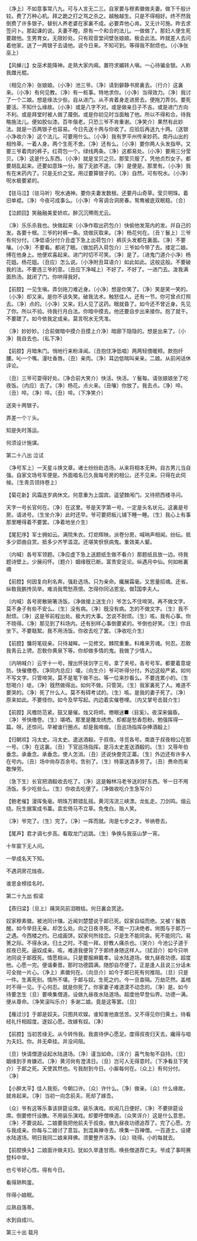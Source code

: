 <!-- { "loadSidebar": true } -->
〔净上〕不如意事常八九。可与人言无二三。自家要与穆素徽做夫妻。做下千般计较。费了万种心机。拜之跪之打之骂之杀之。越触越生。只是不得相好。终不然我倒费了许多银子。替别人养老婆在家裏不成。必要弄他心肯。又无计可施。昨去求签问卜。那起课的说。夫妻不睦。原有一个和合的法儿。一做做了。那妇人便生死要跟他。生男育女。无限妙处。只有观音堂间壁张娘娘。极会此法。昨就差人去问着他家。送了一两银子去请他。说今日来。不知可到。等得我不耐烦也。〔小净张巫上〕 

【风蝉儿】女巫术能降神。走熟大家内阃。置符求媚转人嗔。一心待骗金银。人称我雌光棍。

〔相见介净〕张娘娘。〔小净〕池三爷。〔净〕请到僻静书房裏去。〔行介〕这裏来。〔小净〕有何见教。〔净〕有一桩事。特地求你。〔小净〕当得效力。〔净〕我讨了一个二娘。想是缘法少些。自从进门。从不肯着身走进房去。便拖刀弄剑。要死要活。不知什么缘故。〔小净〕或是八字不对。或是做亲日子不吉。或是进门方向不利。或是拜堂时被人做了魇倒。或是你初见时当面触了他。所以不得和合。待我略施法儿。便如胶似漆。百年偕老。只恐三爷不肯重谢。〔净笑介〕果然有此妙法。就是一百两银子也容易。今日先送十两与你收了。应验后再送九十两。〔送银小净收介净〕这个法儿。可要用什么。〔小净〕我有罗平州传来妙药。南丹山出的相怜草。一着人身。两个生死不舍。〔净〕还有么。〔小净〕要你两人头发指甲。又要三爷着肉的裤子。红荷包一个。绿线两条。〔净〕这都易处。〔小净〕要用三分莹贝。〔净〕这是什么东西。〔小净〕就是宝贝之贝。那莹贝服了。凭他贞烈女子。都要胡乱起来。还要如意珠一分。服了无欲不遂。〔净〕是便是。那里有。〔小净〕我有在末药内了。只是无价之宝。用过要算银子的。〔净〕自然。可有呪水。〔小净〕呪水极要紧的。 

【驻马泣】〔驻马听〕呪水通神。要你夫妻发数根。还要丹山奇草。莹贝明珠。着旧单裩。〔净〕今夜可成事么。〔小净〕今宵调合洞房春。鸳鸯被底双眠稳。〔合〕 

【泣颜回】笑融融美爱娇欢。醉沉沉殢雨尤云。

〔净〕乐乐杀我也。快做起来〔小净作取出药包介〕快偷他发笼内的发。幷自己的发。各要十根。三爷的衬裤一条。烧做灰取来。〔净〕杨花何在。〔丑丫鬟上〕三爷有何分付。〔净低语分付介丑虚下急上出荷包介〕裤灰头发都在裏面。〔净〕不要嚷。〔小净〕不要看。都闭了眼。〔做加药入荷包介〕三爷如今带了去。搂定二娘。缚在他身上。他便欢喜起来。进门时切不可笑。〔净〕是了。〔进鬼门道介小净〕杨花姐。杨花姐。〔丑应〕怎么说。〔小净附丑耳语介〕如此如此。这般这般。不要破我的法。不要违三爷的意。〔丑应下净喊上〕不好了。不好了。一进门去。泼我满面热汤。就闭了门。你哄得我好。 

【前腔】一见生嗔。弄剑拖刀难近身。〔小净〕想是你笑了。〔净〕笑是笑一笑的。〔小净〕却又来。是你不该失笑。破我法术。触怒佳人。还有一节。你可曾点灯照去。〔净〕点的。〔小净〕又来。妇人见了这药。眼就昏了。如今还不曾近身。先见了你。所以不验。待我行月白法。你暗中摸去。他还要自步出来接你。抱了就干。不要蹉了。如今依我定成亲。莫言呪水无凭准。

〔净〕妙妙妙。〔合前做暗中摸介丑摸上介净〕暗廊下隐隐的。想是出来了。〔小净〕我自去也。〔私下净〕 

【前腔】月暗朱门。悄地行来粉泽闻。〔丑抱住净低唱〕两两轻偎暖颊。款抱纤腰。吣一个嘴。漫吐香唇。〔丑〕亲肉。〔净〕耳边低喘叫亲亲。二娘。从前闲话休评论。

〔丑〕三爷可耍得好处。〔净合前大笑介〕快活。快活。丫鬟每。请张娘娘坐了吃夜饭。〔内应〕去了。〔净〕杨花。点火来。〔丑嚷〕你放了。我去点。〔净〕啐。〔丑〕啐。〔净〕啐。〔丑〕啐。〔下净笑介〕 

送突十两银子。

弄差一个丫头。

知是失时落运。

何须设计施谋。 

第二十八出
泣试

〔净号军上〕一天星斗焕文章。诸士纷纷赴选场。从来将相本无种。自古男儿当自强。自家文场号军便是。外面唱名已久我每号房的相公。还不见来。只得在此伺候。〔生靑员领持卷上〕 

【菊花新】风霜连岁病休文。何意重为上国宾。遥望棘闱门。又待把西楼寻问。

天字一号长官何在。〔净〕在这里。爷是天字第一号。一定是头名状元。这裏是号房。请进号。〔生坐介净〕此时还早。爷可要把板儿铺下睡一睡。〔生〕我心上有事那里睡得着不要罢。〔净着地坐介生〕 

【尾犯序】军士拥如云。满院朱衣。灯炬辉映。派卷分房。喊呐声相闻。纷纭。抵多少郢曲自赏。抵多少齐竽滥混。还堪笑恹恹病鬼。重效美人颦。

〔内喊〕各号军领题。〔净应虚下急上送题纸生做不看介〕那题纸且放一边。待我题诗壁上。少展闷怀。〔题介〕姻缘旣已断。富贵安足论。纵遇月中仙。何如帐裏魂 

【前腔】何因复向利名奔。强赴选场。只为亲命。纔展霜毫。又思量招魂。还省。纵敎我鹏抟凤举。难消我莺愁燕恨。怎得你同沾恩宠。做国李夫人。

〔内喊〕各号房散碗箸汤饭。〔净做接上送生介〕爷怎么不住啼哭。再不做文字。莫不身子有些不安么。〔生〕没有病。〔净〕旣没有病。怎的不做文字。〔生〕我不耐烦。〔净〕这是爷前程出处。极大的大事。怎说不耐烦。〔生〕咳。我有心事。你不晓得。〔净〕那见到了科场内。还有别样心事倒要紧的。爷倒也好笑。〔生〕你且坐下。不要聒絮。我不用汤饭。你收去吃了罢。〔净收吃介生〕 

【前腔】慵将笔砚亲。只待凝眸。一见修文。棘院重重。料难来芳魂。何忍。忍敎我靑云上骋。忍敎你黄泉下等。你却做多情的鬼。我做了少情人。

〔内呐喊介〕云字十一号。搜出怀挟剑字三号。拿了夹号。各号号军。都要着意堤防。快催缴卷。〔净同内总应〕嗄。〔向生介〕爷可听得分付。外边这般严紧。如何不写文字。只管啼哭。莫不是笔下做不出。等一位来抄看么。不要连累小的。〔生怒喝介〕唗。〔净〕旣然做得出。如何不做。只管哭。〔生〕我家裏死了人。难道不要哭的。〔净〕死了什么人。莫不有碍考试的。〔生〕咳。是我的妻子死了。〔净〕原来如此。不要怪你。如今及早写起。内边着实催卷哩。〔内又掌号击鼓介生〕 

【前腔】风檐防范紧。鼓又屡催。烛又将烬。倦眼迷■〈目奚〉。夜深来偏昏。〔净〕爷快缴卷。〔生〕堪哂。那里是雕龙绣虎。却都是愁香怨粉。勉强挥得一篇。呀。还惊问。早被谁行圈点。却是我啼痕。〔丑巡场指挥杂捧酒殽上〕 

【归朝欢】冯太史。冯太史。遣送酒殽。于叔夜。寻觅各号。南直于叔夜相公在那一号。〔净〕在这裏。〔丑〕下官巡场指挥。是冯太史差送酒殽的。〔生〕又辱年伯垂念。承垂念。承垂念。使人怎消。〔丑〕还说快誊完正藁。〔生〕外边还有许多人在号内。〔丑〕场中尙存百余号。吿别了。〔生〕特蒙送酒多劳了。〔丑〕赉命而来敢惮劳。

〔急下生〕长官把酒殽收去吃了。〔净〕这是翰林冯老爷送的好东西。爷一日不用汤饭。多少吃些么。〔生〕你收去吃便了。〔净做收吃介生急写介〕 

【鲍老催】漫挥兔毫。明珠万颗错乱摇。黄河泻流三峡漂。龙虬走。刀剑鸣。烟云绕。阮生据案成书藁。袁宏倚马不立草。免曳白。贻人笑。

〔净〕爷完了。〔生〕完了。〔净〕一挥而就。洵是七步之才。爷纳卷去。 

【尾声】君才调七步高。看取龙门远跳。〔生〕争换与我巫山梦一宵。

十年窗下无人问。

一举成名天下知。

不遇洞房花烛夜。

谁思金榜挂名时。 

第二十九出
假诺

【燕归梁】〔旦上〕痛哭风前泪眼枯。何日裏会冥途。

奴家穆素徽。被池同计赚。近闻刘楚楚说于郞已死。奴家自缢而绝。又被丫鬟救醒。如今举目无亲。却怎么处。向之日夜寻死。不能一刀决绝者。尙图与于郞万一之遇。今西楼之约。已成画饼。奴家何所挂恋。只是生不能同衾。死不能同穴。易箦之际。不得永诀。归土之时。不能一拜。好教人痛杀也。〔哭介〕今池公子道于叔夜已死。逼奴成亲。咳。难道我便背了于郞终身随这样人。〔拭泪介〕如今只哄池同说于郞旣死。情愿相从。只是要服麻戴孝。设水陆道场。做九昼夜功德。超度他。心愿一完。便谐秦晋。那时功德圆满。随卽自尽便了。正是逢人且说三分话未可全抛一片心。〔净上〕素徽何在。〔向旦介〕如今于郞已死有何推阻。〔旦〕只是一件。生离死别。情所不堪。于郞与奴。生死之约。今一旦杳隔。万劫茫然。盖棺时不得一见。于心何忍。就是你死了。你家妻子难道漠不动念的。〔净〕是。如今待要怎生〔旦〕要唤集僧道。设做九昼夜水陆道场。超度他早登仙界。功德一满。便从尊命。〔净笑滚叫乐介〕多谢二娘。竟是这等罢。〔旦〕 

【雁过沙】于郞是奴夫。只图共欢娱。谁知害他直恁苦。又不得见你归黄土。待看经礼忏相超度。遂奴心愿。改嫁有奴。〔净〕 

【前腔】当初苦缘无。从今转怜我。我直待伊心愿足。度得叔夜归天去。纔得与咱为夫妇。你。并无牵挂。并没间阻。

〔旦〕快请僧道设起水陆道场。〔净〕谨当如命。〔诨介〕喜气匆匆不自持。〔旦〕姻缘到手肯嫌迟。〔净〕黄河尙有澄淸日。〔旦〕岂可人无得意时。〔下净看旦下笑介〕于郞之死。天使其然也。亏我耐到今日。小厮每何在。〔众上〕有何分付。〔净〕 

【小醉太平】佳人我拒。今朝口许。〔众〕许什么。〔净〕做亲。〔众〕什么缘故。就肯起来。〔净〕当初一向念前夫。死却了嫁吾。

〔众〕爷有这等乐事该排筵设席。装乐演戏。欢闹几日便好。〔净〕不要排筵设席。倒要修忏设醮。不用装乐演戏。却要呼僧唤道。〔众笑诨介〕这是什么意思。〔净〕不要说起。二娘要我把他前夫于叔夜。做九昼夜功德追荐了。完了心愿。方与我成亲。你每与二娘讨了意旨。到混眞禅寺去。唤集一百禅僧。一百道士。设建水陆道场。明日我同二娘来拜佛。须要整齐洁净。〔众〕晓得。小的每就去。 

【前腔换头】二娘面许做夫妇。犹如久旱逢甘雨。唤些僧道荐亡夫。爷成了事呵赛登科中举。

也亏爷好心性。得有今日。 

看得熟鸭蛋。

伴得小娘眠。

瓜熟自落蒂。

水到自成川。 

第三十出
载月

